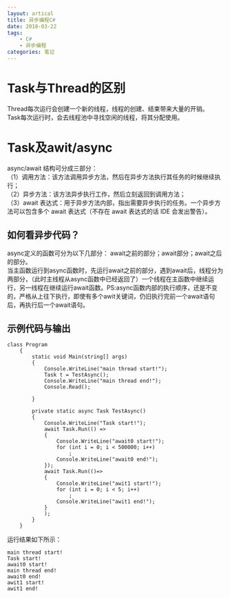 ```yaml
---
layout: artical
title: 异步编程C#
date: 2018-03-22
tags: 
	- C#
	- 异步编程 
categories: 笔记
---
```


# Task与Thread的区别
  Thread每次运行会创建一个新的线程，线程的创建、结束带来大量的开销。  
  Task每次运行时，会去线程池中寻找空闲的线程，将其分配使用。  
# Task及awit/async
async/await 结构可分成三部分：  
     （1）调用方法：该方法调用异步方法，然后在异步方法执行其任务的时候继续执行；  
     （2）异步方法：该方法异步执行工作，然后立刻返回到调用方法；  
     （3）await 表达式：用于异步方法内部，指出需要异步执行的任务。一个异步方法可以包含多个 await 表达式（不存在 await 表达式的话 IDE 会发出警告）。  
## 如何看异步代码？
async定义的函数可分为以下几部分： await之前的部分；await部分；await之后的部分。  
当主函数运行到async函数时，先运行await之前的部分，遇到await后，线程分为两部分，（此时主线程从async函数中已经返回了）一个线程在主函数中继续运行，另一线程在继续运行await函数。PS:async函数内部的执行顺序，还是不变的，严格从上往下执行，即使有多个awit关键词，仍旧执行完前一个await语句后，再执行后一个await语句。
## 示例代码与输出

```
class Program
    {
        static void Main(string[] args)
        {
            Console.WriteLine("main thread start!");
            Task t = TestAsync();
            Console.WriteLine("main thread end!");
            Console.Read();

        }

        private static async Task TestAsync()
        {
            Console.WriteLine("Task start!");
            await Task.Run(() =>
            {
                Console.WriteLine("await0 start!");
                for (int i = 0; i < 500000; i++)
                    ;
                Console.WriteLine("await0 end!");
            });
            await Task.Run(()=>
            {
                Console.WriteLine("awit1 start!");
                for (int i = 0; i < 5; i++)
                    ;
                Console.WriteLine("awit1 end!");
            }
            );
        }
    }
```
运行结果如下所示：  
```
main thread start!
Task start!
await0 start!
main thread end!
await0 end!
awit1 start!
awit1 end!
```
